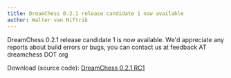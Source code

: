 ```yaml
---
title: DreamChess 0.2.1 release candidate 1 now available
author: Walter van Niftrik
---
```

DreamChess 0.2.1 release candidate 1 is now available. We'd appreciate any reports about build errors or bugs, you can contact us at feedback AT dreamchess DOT org

Download (source code): [DreamChess 0.2.1 RC1](https://github.com/dreamchess/dreamchess/releases/download/0.2.1-RC1/dreamchess-0.2.1-RC1.tar.gz)
